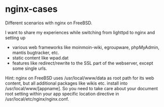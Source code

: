 # nginx-cases
Different scenarios with nginx on FreeBSD.

I want to share my experiences while switching from lighttpd to nginx and setting up 
* various web frameworks like moinmoin-wiki, egroupware, phpMyAdmin, mantis bugtracker, etc.
* static content like wpad.dat
* features like redirect/rewrite to the SSL part of the webserver, except some single urls.

Hint: nginx on FreeBSD uses /usr/local/www/data as root path for its web content, but all additional packages like wikis etc. install into /usr/local/www/[appname]. So you need to take care about your document root setting within your app specific location directive in /usr/local/etc/nginx/nginx.conf.
